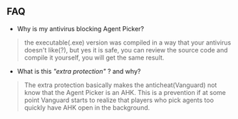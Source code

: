 ## FAQ
- Why is my antivirus blocking Agent Picker?
> the executable(.exe) version was compiled in a way that your antivirus doesn't like(?), but yes it is safe, you can review the source code and compile it yourself, you will get the same result.

- What is this *"extra protection"* ? and why?
> The extra protection basically makes the anticheat(Vanguard) not know that the Agent Picker is an AHK.
This is a prevention if at some point Vanguard starts to realize that players who pick agents too quickly have AHK open in the background.
